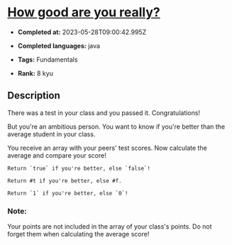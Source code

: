 # [How good are you really?](https://www.codewars.com/kata/5601409514fc93442500010b)

- **Completed at:** 2023-05-28T09:00:42.995Z

- **Completed languages:** java

- **Tags:** Fundamentals

- **Rank:** 8 kyu

## Description

There was a test in your class and you passed it. Congratulations!



But you're an ambitious person. You want to know if you're better than the average student in your class.



You receive an array with your peers' test scores. Now calculate the average and compare your score!


~~~if-not:nasm,racket
Return `true` if you're better, else `false`!
~~~

~~~if:racket
Return #t if you're better, else #f.
~~~

~~~if:nasm
Return `1` if you're better, else `0`!
~~~

### Note:

Your points are not included in the array of your class's points. Do not forget them when calculating the average score!